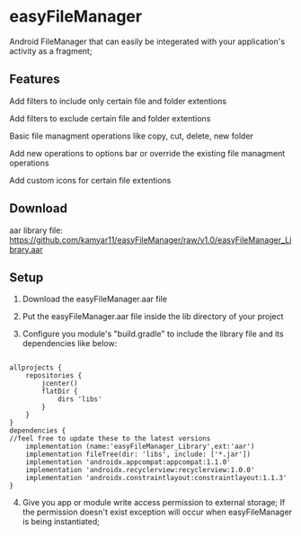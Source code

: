 # easyFileManager
Android FileManager that can easily be integerated with your application's activity as a fragment;

## Features
Add filters to include only certain file and folder extentions

Add filters to exclude certain file and folder extentions

Basic file managment operations like copy, cut, delete, new folder

Add new operations to options bar or override the existing file managment operations

Add custom icons for certain file extentions

## Download

aar library file: https://github.com/kamyar11/easyFileManager/raw/v1.0/easyFileManager_Library.aar

## Setup

1. Download the easyFileManager.aar file

2. Put the easyFileManager.aar file inside the lib directory of your project

3. Configure you module's "build.gradle" to include the library file and its dependencies like below:

```

allprojects {
    repositories {
        jcenter()
        flatDir {
            dirs 'libs'
        }
    }
}
dependencies {
//feel free to update these to the latest versions
    implementation (name:'easyFileManager_Library',ext:'aar')
    implementation fileTree(dir: 'libs', include: ['*.jar'])
    implementation 'androidx.appcompat:appcompat:1.1.0'
    implementation 'androidx.recyclerview:recyclerview:1.0.0'
    implementation 'androidx.constraintlayout:constraintlayout:1.1.3'
}

```

4. Give you app or module write access permission to external storage; If the permission doesn't exist exception will occur when easyFileManager is being instantiated;
